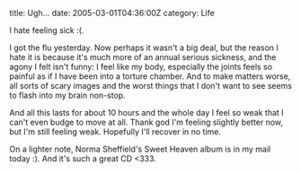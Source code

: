 title: Ugh…
date: 2005-03-01T04:36:00Z
category: Life

I hate feeling sick :(.

I got the flu yesterday. Now perhaps it wasn't a big deal, but the reason I hate it is because it's much more of an annual serious sickness, and the agony I felt isn't funny: I feel like my body, especially the joints feels so painful as if I have been into a torture chamber. And to make matters worse, all sorts of scary images and the worst things that I don't want to see seems to flash into my brain non-stop.

And all this lasts for about 10 hours and the whole day I feel so weak that I can't even budge to move at all. Thank god I'm feeling slightly better now, but I'm still feeling weak. Hopefully I'll recover in no time.

On a lighter note, Norma Sheffield's Sweet Heaven album is in my mail today :). And it's such a great CD <333.
